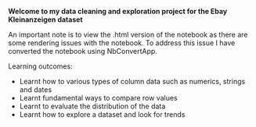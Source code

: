**Welcome to my data cleaning and exploration project for the Ebay Kleinanzeigen dataset**

An important note is to view the .html version of the notebook as there are some rendering issues with the notebook. 
To address this issue I have converted the notebook using NbConvertApp.

Learning outcomes:
* Learnt how to various types of column data such as numerics, strings and dates
* Learnt fundamental ways to compare row values
* Learnt to evaluate the distribution of the data
* Learnt how to explore a dataset and look for trends

